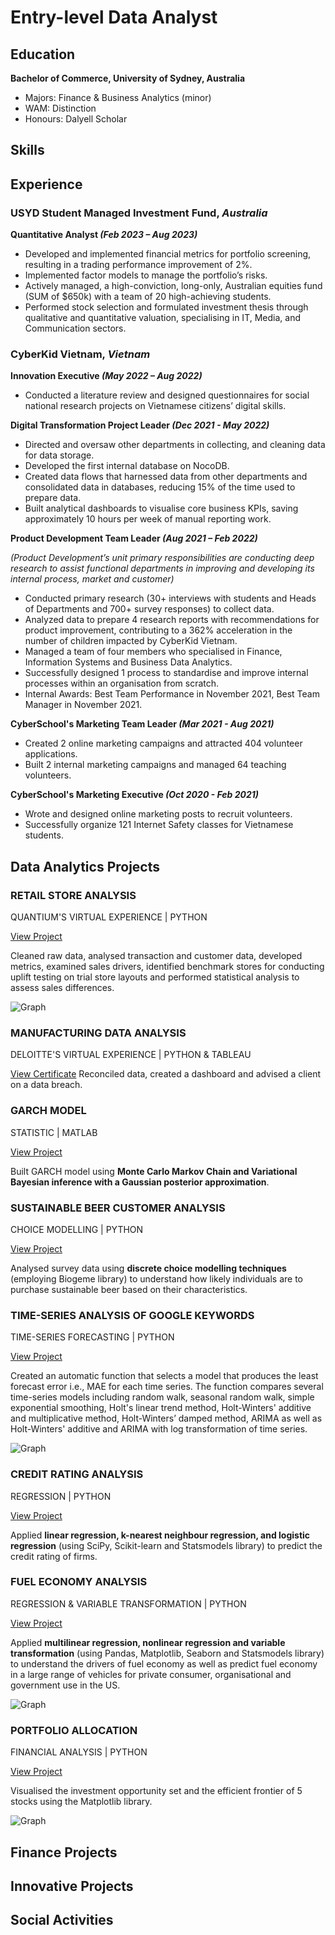 # Entry-level Data Analyst 

## Education 
**Bachelor of Commerce, University of Sydney, Australia**
-	Majors: Finance & Business Analytics (minor)
- WAM: Distinction
- Honours: Dalyell Scholar

## Skills 

## Experience 
### USYD Student Managed Investment Fund, _Australia_
**Quantitative Analyst _(Feb 2023 – Aug 2023)_**
- Developed and implemented financial metrics for portfolio screening, resulting in a trading performance improvement of 2%.
- Implemented factor models to manage the portfolio’s risks.
- Actively managed, a high-conviction, long-only, Australian equities fund (SUM of $650k) with a team of 20 high-achieving students.
- Performed stock selection and formulated investment thesis through qualitative and quantitative valuation, specialising in IT, Media, and Communication sectors. 

### CyberKid Vietnam, _Vietnam_  
**Innovation Executive _(May 2022 – Aug 2022)_**
- Conducted a literature review and designed questionnaires for social national research projects on Vietnamese citizens’ digital skills.

**Digital Transformation Project Leader _(Dec 2021 - May 2022)_**
- Directed and oversaw other departments in collecting, and cleaning data for data storage.
- Developed the first internal database on NocoDB.
- Created data flows that harnessed data from other departments and consolidated data in databases, reducing 15% of the time used to prepare data.
- Built analytical dashboards to visualise core business KPIs, saving approximately 10 hours per week of manual reporting work.
  
**Product Development Team Leader _(Aug 2021 – Feb 2022)_**

_(Product Development’s unit primary responsibilities are conducting deep research to assist functional departments in improving and developing its internal process, market and customer)_
- Conducted primary research (30+ interviews with students and Heads of Departments and 700+ survey responses) to collect data.
- Analyzed data to prepare 4 research reports with recommendations for product improvement, contributing to a 362% acceleration in the number of children impacted by CyberKid Vietnam. 
- Managed a team of four members who specialised in Finance, Information Systems and Business Data Analytics.
- Successfully designed 1 process to standardise and improve internal processes within an organisation from scratch.
- Internal Awards: Best Team Performance in November 2021, Best Team Manager in November 2021.

**CyberSchool's Marketing Team Leader _(Mar 2021 - Aug 2021)_**
- Created 2 online marketing campaigns and attracted 404 volunteer applications. 
- Built 2 internal marketing campaigns and managed 64 teaching volunteers.

**CyberSchool's Marketing Executive _(Oct 2020 - Feb 2021)_**
- Wrote and designed online marketing posts to recruit volunteers.
- Successfully organize 121 Internet Safety classes for Vietnamese students.

## Data Analytics Projects
### RETAIL STORE ANALYSIS
QUANTIUM'S VIRTUAL EXPERIENCE | PYTHON

[View Project](https://github.com/lynhtrann22/personal_project/tree/c7f2a4644f378dd98b8acb3f1d9d7cf398aeefcf/retail_store)

Cleaned raw data, analysed transaction and customer data, developed metrics, examined sales drivers, identified benchmark stores for conducting uplift testing on trial store layouts and performed statistical analysis to assess sales differences.

![Graph](/assets/img/download_1.png)

### MANUFACTURING DATA ANALYSIS
DELOITTE'S VIRTUAL EXPERIENCE | PYTHON & TABLEAU

[View Certificate](https://drive.google.com/file/d/1QRTrTvt6hfJoZCb377Fu7pEPdpbuNEMS/view?usp=sharing)
Reconciled data, created a dashboard and advised a client on a data breach.

### GARCH MODEL 
STATISTIC | MATLAB

[View Project](https://github.com/lynhtrann22/personal_project/tree/c7f2a4644f378dd98b8acb3f1d9d7cf398aeefcf/GARCH-model)

Built GARCH model using **Monte Carlo Markov Chain and Variational Bayesian inference with a Gaussian posterior approximation**.

### SUSTAINABLE BEER CUSTOMER ANALYSIS
CHOICE MODELLING | PYTHON

[View Project](https://github.com/lynhtrann22/personal_project/tree/c7f2a4644f378dd98b8acb3f1d9d7cf398aeefcf/choice-modelling)

Analysed survey data using **discrete choice modelling techniques** (employing Biogeme library) to understand how likely individuals are to purchase sustainable beer based on their characteristics.

### TIME-SERIES ANALYSIS OF GOOGLE KEYWORDS 
TIME-SERIES FORECASTING | PYTHON 

[View Project](https://github.com/lynhtrann22/personal_project/tree/c7f2a4644f378dd98b8acb3f1d9d7cf398aeefcf/time-series)

Created an automatic function that selects a model that produces the least forecast error i.e., MAE for each time series. The function compares several time-series models including random walk, seasonal random walk, simple exponential smoothing, Holt's linear trend method, Holt-Winters' additive and multiplicative method, Holt-Winters’ damped method, ARIMA as well as Holt-Winters' additive and ARIMA with log transformation of time series. 

![Graph](/assets/img/download_5.png)

### CREDIT RATING ANALYSIS 
REGRESSION | PYTHON

[View Project](https://github.com/lynhtrann22/personal_project/tree/c7f2a4644f378dd98b8acb3f1d9d7cf398aeefcf/credit-rating)

Applied **linear regression, k-nearest neighbour regression, and logistic regression** (using SciPy, Scikit-learn and Statsmodels library) to predict the credit rating of firms.

### FUEL ECONOMY ANALYSIS 
REGRESSION & VARIABLE TRANSFORMATION | PYTHON

[View Project](https://github.com/lynhtrann22/personal_project/tree/c7f2a4644f378dd98b8acb3f1d9d7cf398aeefcf/fuel-economy)

Applied **multilinear regression, nonlinear regression and variable transformation** (using Pandas, Matplotlib, Seaborn and Statsmodels library) to understand the drivers of fuel economy as well as predict fuel economy in a large range of vehicles for private consumer, organisational and government use in the US.

![Graph](/assets/img/download_6.png)

### PORTFOLIO ALLOCATION 
FINANCIAL ANALYSIS | PYTHON

[View Project](https://github.com/lynhtrann22/personal_project/tree/c7f2a4644f378dd98b8acb3f1d9d7cf398aeefcf/portfolio-allocation)

Visualised the investment opportunity set and the efficient frontier of 5 stocks using the Matplotlib library. 

![Graph](/assets/img/download_4.png)

## Finance Projects 

## Innovative Projects

## Social Activities 
